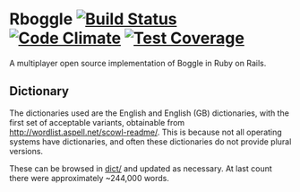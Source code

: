 Rboggle [![Build Status](https://travis-ci.org/soundasleep/rboggle.svg?branch=master)](https://travis-ci.org/soundasleep/rboggle) [![Code Climate](https://codeclimate.com/github/soundasleep/rboggle/badges/gpa.svg)](https://codeclimate.com/github/soundasleep/rboggle) [![Test Coverage](httaps://codeclimate.com/github/soundasleep/rboggle/badges/coverage.svg)](https://codeclimate.com/github/soundasleep/rboggle/coverage)
=======

A multiplayer open source implementation of Boggle in Ruby on Rails.

## Dictionary

The dictionaries used are the English and English (GB) dictionaries,
with the first set of acceptable variants, obtainable from http://wordlist.aspell.net/scowl-readme/.
This is because not all operating systems have dictionaries, and often these dictionaries
do not provide plural versions.

These can be browsed in [dict/](dict/) and updated as necessary.
At last count there were approximately ~244,000 words.
